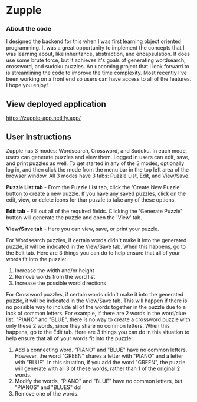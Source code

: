 # Zupple
### About the code
I designed the backend for this when I was first learning object oriented programming. It was a great opportunity to implement the concepts that I was learning about, like inheritance, abstraction, and encapsulation. It does use some brute force, but it achieves it's goals of generating wordsearch, crossword, and sudoku puzzles. An upcoming project that I look forward to is streamlining the code to improve the time complexity. Most recently I've been working on a front end so users can have access to all of the features. I hope you enjoy!

## View deployed application
https://zupple-app.netlify.app/

## User Instructions
Zupple has 3 modes: Wordsearch, Crossword, and Sudoku. In each mode, users can generate puzzles and view them. Logged in users can edit, save, and print puzzles as well. To get started in any of the 3 modes, optionally log in, and then click the mode from the menu bar in the top left area of the browser window. All 3 modes have 3 tabs: Puzzle List, Edit, and View/Save.

**Puzzle List tab** - From the Puzzle List tab, click the 'Create New Puzzle' button to create a new puzzle. If you have any saved puzzles, click on the edit, view, or delete icons for thar puzzle to take any of these options.

**Edit tab** - Fill out all of the required fields. Clicking the 'Generate Puzzle' button will generate the puzzle and open the 'View' tab.

**View/Save tab** - Here you can view, save, or print your puzzle. 

For Wordsearch puzzles, if certain words didn't make it into the generated puzzle, it will be indicated in the View/Save tab. When this happens, go to the Edit tab. Here are 3 things you can do to help ensure that all of your words fit into the puzzle:
1. Increase the width and/or height
2. Remove words from the word list
3. Increase the possible word directions

For Crossword puzzles, if certain words didn't make it into the generated puzzle, it will be indicated in the View/Save tab. This will happen if there is no possible way to include all of the words together in the puzzle due to a lack of common letters. For example, if there are 2 words in the word/clue list: "PIANO" and "BLUE", there is no way to create a crossword puzzle with only these 2 words, since they share no common letters. When this happens, go to the Edit tab. Here are 3 things you can do in this situation to help ensure that all of your words fit into the puzzle:
1. Add a connecting word. "PIANO" and "BLUE" have no common letters. However, the word "GREEN" shares a letter with "PIANO" and a letter with "BLUE". In this situation, if you add the word "GREEN", the puzzle will generate with all 3 of these words, rather than 1 of the original 2 words.
2. Modify the words, "PIANO" and "BLUE" have no common letters, but "PIANOS" and "BLUES" do!
3. Remove one of the words.
